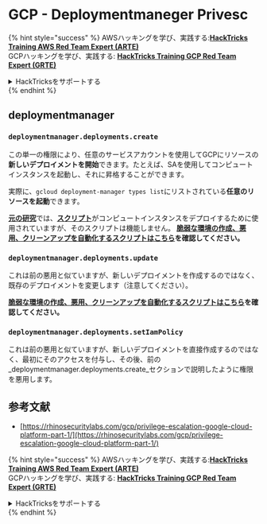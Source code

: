 # GCP - Deploymentmaneger Privesc

{% hint style="success" %}
AWSハッキングを学び、実践する:<img src="../../../.gitbook/assets/image (1).png" alt="" data-size="line">[**HackTricks Training AWS Red Team Expert (ARTE)**](https://training.hacktricks.xyz/courses/arte)<img src="../../../.gitbook/assets/image (1).png" alt="" data-size="line">\
GCPハッキングを学び、実践する: <img src="../../../.gitbook/assets/image (2).png" alt="" data-size="line">[**HackTricks Training GCP Red Team Expert (GRTE)**<img src="../../../.gitbook/assets/image (2).png" alt="" data-size="line">](https://training.hacktricks.xyz/courses/grte)

<details>

<summary>HackTricksをサポートする</summary>

* [**サブスクリプションプラン**](https://github.com/sponsors/carlospolop)を確認してください!
* **💬 [**Discordグループ**](https://discord.gg/hRep4RUj7f)または[**テレグラムグループ**](https://t.me/peass)に参加するか、**Twitter** 🐦 [**@hacktricks\_live**](https://twitter.com/hacktricks\_live)**をフォローしてください。**
* **[**HackTricks**](https://github.com/carlospolop/hacktricks)および[**HackTricks Cloud**](https://github.com/carlospolop/hacktricks-cloud)のGitHubリポジトリにPRを提出してハッキングトリックを共有してください。**

</details>
{% endhint %}

## deploymentmanager

### `deploymentmanager.deployments.create`

この単一の権限により、任意のサービスアカウントを使用してGCPにリソースの**新しいデプロイメントを開始**できます。たとえば、SAを使用してコンピュートインスタンスを起動し、それに昇格することができます。

実際に、`gcloud deployment-manager types list`にリストされている**任意のリソースを起動**できます。

[**元の研究**](https://rhinosecuritylabs.com/gcp/privilege-escalation-google-cloud-platform-part-1/)では、[**スクリプト**](https://github.com/RhinoSecurityLabs/GCP-IAM-Privilege-Escalation/blob/master/ExploitScripts/deploymentmanager.deployments.create.py)がコンピュートインスタンスをデプロイするために使用されていますが、そのスクリプトは機能しません。 [**脆弱な環境の作成、悪用、クリーンアップを自動化するスクリプトはこちら**](https://github.com/carlospolop/gcp\_privesc\_scripts/blob/main/tests/1-deploymentmanager.deployments.create.sh)**を確認してください。**

### `deploymentmanager.deployments.update`

これは前の悪用と似ていますが、新しいデプロイメントを作成するのではなく、既存のデプロイメントを変更します（注意してください）。

[**脆弱な環境の作成、悪用、クリーンアップを自動化するスクリプトはこちら**](https://github.com/carlospolop/gcp\_privesc\_scripts/blob/main/tests/e-deploymentmanager.deployments.update.sh)**を確認してください。**

### `deploymentmanager.deployments.setIamPolicy`

これは前の悪用と似ていますが、新しいデプロイメントを直接作成するのではなく、最初にそのアクセスを付与し、その後、前の_deploymentmanager.deployments.create_セクションで説明したように権限を悪用します。

## 参考文献

* [https://rhinosecuritylabs.com/gcp/privilege-escalation-google-cloud-platform-part-1/](https://rhinosecuritylabs.com/gcp/privilege-escalation-google-cloud-platform-part-1/)

{% hint style="success" %}
AWSハッキングを学び、実践する:<img src="../../../.gitbook/assets/image (1).png" alt="" data-size="line">[**HackTricks Training AWS Red Team Expert (ARTE)**](https://training.hacktricks.xyz/courses/arte)<img src="../../../.gitbook/assets/image (1).png" alt="" data-size="line">\
GCPハッキングを学び、実践する: <img src="../../../.gitbook/assets/image (2).png" alt="" data-size="line">[**HackTricks Training GCP Red Team Expert (GRTE)**<img src="../../../.gitbook/assets/image (2).png" alt="" data-size="line">](https://training.hacktricks.xyz/courses/grte)

<details>

<summary>HackTricksをサポートする</summary>

* [**サブスクリプションプラン**](https://github.com/sponsors/carlospolop)を確認してください!
* **💬 [**Discordグループ**](https://discord.gg/hRep4RUj7f)または[**テレグラムグループ**](https://t.me/peass)に参加するか、**Twitter** 🐦 [**@hacktricks\_live**](https://twitter.com/hacktricks\_live)**をフォローしてください。**
* **[**HackTricks**](https://github.com/carlospolop/hacktricks)および[**HackTricks Cloud**](https://github.com/carlospolop/hacktricks-cloud)のGitHubリポジトリにPRを提出してハッキングトリックを共有してください。**

</details>
{% endhint %}
